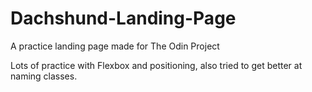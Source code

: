 # Dachshund-Landing-Page
 A practice landing page made for The Odin Project

Lots of practice with Flexbox and positioning, also tried to get better at naming classes.

